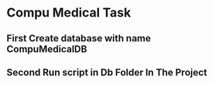 # Compu Medical Task
## First Create database with name CompuMedicalDB
## Second Run script in Db Folder In The Project 
